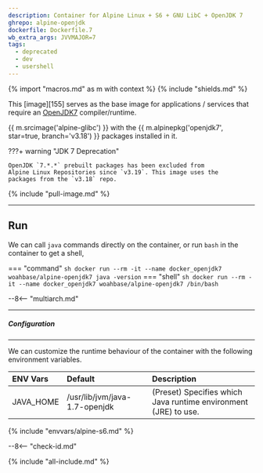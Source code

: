 ```yaml
---
description: Container for Alpine Linux + S6 + GNU LibC + OpenJDK 7
ghrepo: alpine-openjdk
dockerfile: Dockerfile.7
wb_extra_args: JVVMAJOR=7
tags:
  - deprecated
  - dev
  - usershell
---
```


{% import "macros.md" as m with context %}
{% include "shields.md" %}


This [image][155] serves as the base image for applications
/ services that require an [OpenJDK7][1] compiler/runtime.

{{ m.srcimage('alpine-glibc') }} with the {{
m.alpinepkg('openjdk7', star=true, branch='v3.18') }} packages
installed in it.

???+ warning "JDK 7 Deprecation"

    OpenJDK `7.*.*` prebuilt packages has been excluded from
    Alpine Linux Repositories since `v3.19`. This image uses the
    packages from the `v3.18` repo.

{% include "pull-image.md" %}

---
Run
---

We can call `java` commands directly on the container, or run
`bash` in the container to get a shell,

=== "command"
    ``` sh
    docker run --rm -it --name docker_openjdk7 woahbase/alpine-openjdk7 java -version
    ```
=== "shell"
    ``` sh
    docker run --rm -it --name docker_openjdk7 woahbase/alpine-openjdk7 /bin/bash
    ```

--8<-- "multiarch.md"

---
##### Configuration
---

We can customize the runtime behaviour of the container with the
following environment variables.

| ENV Vars  | Default                       | Description
| :---      | :---                          | :---
| JAVA_HOME | /usr/lib/jvm/java-1.7-openjdk | (Preset) Specifies which Java runtime environment (JRE) to use.
{% include "envvars/alpine-s6.md" %}

--8<-- "check-id.md"

[1]: https://openjdk.org/projects/jdk7/
[2]: https://github.com/openjdk/jdk/

{% include "all-include.md" %}
